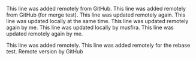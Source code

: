 This line was added remotely from GitHub.
This line was added remotely from GitHub (for merge test).
This line was updated remotely again.
This line was updated locally at the same time.
This line was updated remotely again by me.
This line was updated locally by musfira.
This line was updated remotely again by me.

This line was added remotely.
This line was added remotely for the rebase test.
Remote version by GitHub


